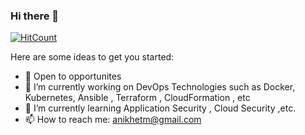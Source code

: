 ### Hi there 👋

[![HitCount](http://hits.dwyl.com/AnikhetMenon/AnikhetMenon.svg)](http://hits.dwyl.com/AnikhetMenon/AnikhetMenon)

Here are some ideas to get you started:
 
- 👯 Open to opportunites 
- 🔭 I’m currently working on DevOps Technologies such as Docker, Kubernetes, Ansible , Terraform , CloudFormation , etc
- 🌱 I’m currently learning Application Security , Cloud Security ,etc.
- 📫 How to reach me: anikhetm@gmail.com 


